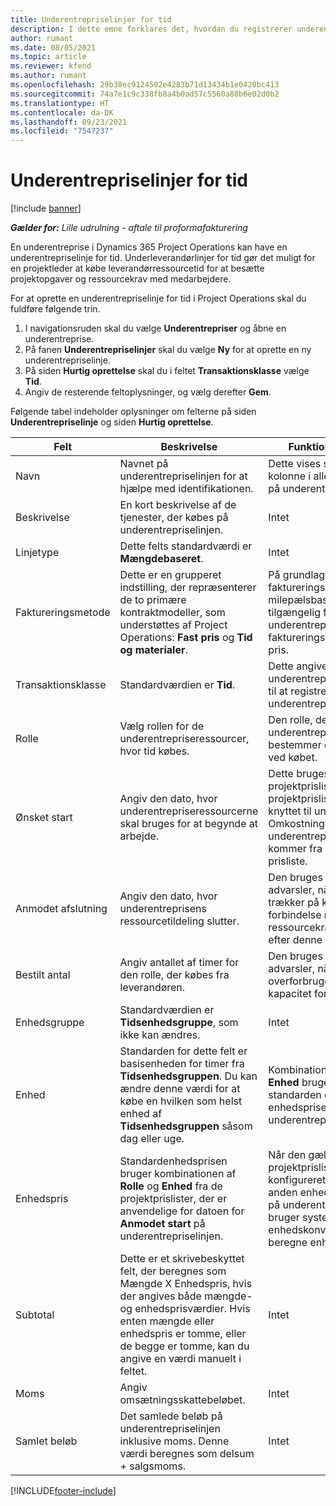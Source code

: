 ```yaml
---
title: Underentrepriselinjer for tid
description: I dette emne forklares det, hvordan du registrerer underentrepriselinjer for tid og registrerer køb af tid fra leverandører.
author: rumant
ms.date: 08/05/2021
ms.topic: article
ms.reviewer: kfend
ms.author: rumant
ms.openlocfilehash: 29b38ec9124502e4283b71d13434b1e0420bc413
ms.sourcegitcommit: 74a7e1c9c338fb8a4b0ad57c5560a88b6e02d0b2
ms.translationtype: HT
ms.contentlocale: da-DK
ms.lasthandoff: 09/23/2021
ms.locfileid: "7547237"
---
```

# <a name="subcontract-lines-for-time"></a>Underentrepriselinjer for tid

[!include [banner](../../includes/dataverse-preview.md)]

_**Gælder for:** Lille udrulning - aftale til proformafakturering_

En underentreprise i Dynamics 365 Project Operations kan have en underentrepriselinje for tid. Underleverandørlinjer for tid gør det muligt for en projektleder at købe leverandørressourcetid for at besætte projektopgaver og ressourcekrav med medarbejdere.

For at oprette en underentrepriselinje for tid i Project Operations skal du fuldføre følgende trin.

1. I navigationsruden skal du vælge **Underentrepriser** og åbne en underentreprise.
2. På fanen **Underentrepriselinjer** skal du vælge **Ny** for at oprette en ny underentrepriselinje.
3. På siden **Hurtig oprettelse** skal du i feltet **Transaktionsklasse** vælge **Tid**.
4. Angiv de resterende feltoplysninger, og vælg derefter **Gem**.

  Følgende tabel indeholder oplysninger om felterne på siden **Underentrepriselinje** og siden **Hurtig oprettelse**.

| **Felt** | **Beskrivelse** | **Funktionspåvirkning** |
| --- | --- | --- |
| Navn | Navnet på underentrepriselinjen for at hjælpe med identifikationen. | Dette vises som den første kolonne i alle opslag baseret på underentrepriselinjer. |
| Beskrivelse | En kort beskrivelse af de tjenester, der købes på underentrepriselinjen. |Intet |
| Linjetype |   Dette felts standardværdi er **Mængdebaseret**.| Intet |
| Faktureringsmetode | Dette er en grupperet indstilling, der repræsenterer de to primære kontraktmodeller, som understøttes af Project Operations: **Fast pris** og **Tid og materialer**. | På grundlag af den valgte faktureringsmetode gøres en milepælsbaseret fakturaplan tilgængelig for underentrepriselinjer med faktureringsmetoden Fast pris. |
| Transaktionsklasse | Standardværdien er **Tid**. | Dette angiver, at underentrepriselinjen bruges til at registrere et køb af underentreprisens tid. |
| Rolle | Vælg rollen for de underentrepriseressourcer, hvor tid købes. | Den rolle, der udføres af underentrepriseressourcerne, bestemmer omkostningerne ved købet. |
| Ønsket start | Angiv den dato, hvor underentrepriseressourcerne skal bruges for at begynde at arbejde. | Dette bruges til at vælge en projektprisliste fra de projektprislister, der er knyttet til underentreprisen. Omkostningerne for rollen på underentrepriselinjen kommer fra den pågældende prisliste. |
| Anmodet afslutning | Angiv den dato, hvor underentreprisens ressourcetildeling slutter. | Den bruges til at vise advarsler, når en projektleder trækker på kapaciteten i forbindelse med ressourcekrav, der opstår efter denne dato. |
| Bestilt antal | Angiv antallet af timer for den rolle, der købes fra leverandøren. | Den bruges til at vise advarsler, når en projektleder overforbruger denne kapacitet for ressourcekrav. |
| Enhedsgruppe | Standardværdien er **Tidsenhedsgruppe**, som ikke kan ændres. | Intet|
| Enhed | Standarden for dette felt er basisenheden for timer fra **Tidsenhedsgruppen**. Du kan ændre denne værdi for at købe en hvilken som helst enhed af **Tidsenhedsgruppen** såsom dag eller uge. | Kombinationen af **Rolle** og **Enhed** bruges som standarden eller beregnes for enhedsprisen for underentrepriselinjen. |
| Enhedspris | Standardenhedsprisen bruger kombinationen af **Rolle** og **Enhed** fra de projektprislister, der er anvendelige for datoen for **Anmodet start** på underentrepriselinjen. | Når den gældende projektprisliste har konfigureret prisen i en anden enhed end enheden på underentrepriselinjen, bruger systemet enhedskonverteringen til at beregne enhedsprisen. |
| Subtotal |    Dette er et skrivebeskyttet felt, der beregnes som Mængde X Enhedspris, hvis der angives både mængde- og enhedsprisværdier. Hvis enten mængde eller enhedspris er tomme, eller de begge er tomme, kan du angive en værdi manuelt i feltet. | Intet|
| Moms |   Angiv omsætningsskattebeløbet. |Intet |
| Samlet beløb | Det samlede beløb på underentrepriselinjen inklusive moms. Denne værdi beregnes som delsum + salgsmoms.|Intet |

[!INCLUDE[footer-include](../../includes/footer-banner.md)]
